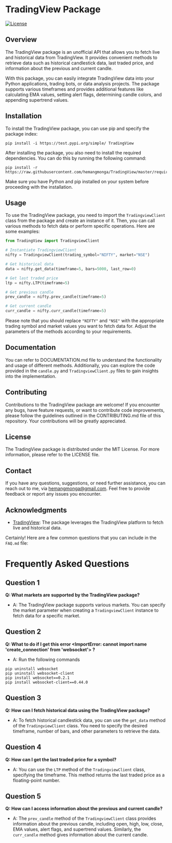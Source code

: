 # TradingView Package

[![License](https://img.shields.io/badge/license-MIT-blue.svg)](LICENSE)

## Overview
The TradingView package is an unofficial API that allows you to fetch live and historical data from TradingView. It provides convenient methods to retrieve data such as historical candlestick data, last traded price, and information about the previous and current candle.

With this package, you can easily integrate TradingView data into your Python applications, trading bots, or data analysis projects. The package supports various timeframes and provides additional features like calculating EMA values, setting alert flags, determining candle colors, and appending supertrend values.

## Installation
To install the TradingView package, you can use pip and specify the package index:

```shell
pip install -i https://test.pypi.org/simple/ TradingView
```

After installing the package, you also need to install the required dependencies. You can do this by running the following command:

```shell
pip install -r https://raw.githubusercontent.com/hemangmonga/TradingView/master/requirements.txt
```

Make sure you have Python and pip installed on your system before proceeding with the installation.

## Usage
To use the TradingView package, you need to import the `TradingviewClient` class from the package and create an instance of it. Then, you can call various methods to fetch data or perform specific operations. Here are some examples:

```python
from TradingView import TradingviewClient

# Instantiate TradingviewClient
nifty = TradingviewClient(trading_symbol="NIFTY", market="NSE")

# Get historical data
data = nifty.get_data(timeframe=5, bars=5000, last_row=0)

# Get last traded price
ltp = nifty.LTP(timeframe=5)

# Get previous candle
prev_candle = nifty.prev_candle(timeframe=5)

# Get current candle
curr_candle = nifty.curr_candle(timeframe=5)
```

Please note that you should replace `"NIFTY"` and `"NSE"` with the appropriate trading symbol and market values you want to fetch data for. Adjust the parameters of the methods according to your requirements.

## Documentation
You can refer to DOCUMENTATION.md file to understand the functionality and usage of different methods. Additionally, you can explore the code provided in the `candle.py` and `TradingviewClient.py` files to gain insights into the implementation.

## Contributing
Contributions to the TradingView package are welcome! If you encounter any bugs, have feature requests, or want to contribute code improvements, please follow the guidelines outlined in the CONTRIBUTING.md file of this repository. Your contributions will be greatly appreciated.

## License
The TradingView package is distributed under the MIT License. For more information, please refer to the LICENSE file.

## Contact
If you have any questions, suggestions, or need further assistance, you can reach out to me, via hemangmonga@gmail.com. Feel free to provide feedback or report any issues you encounter.

## Acknowledgments
- [TradingView](https://www.tradingview.com/): The package leverages the TradingView platform to fetch live and historical data.

Certainly! Here are a few common questions that you can include in the `FAQ.md` file:

# Frequently Asked Questions

## Question 1

**Q: What markets are supported by the TradingView package?**
- A: The TradingView package supports various markets. You can specify the market parameter when creating a `TradingviewClient` instance to fetch data for a specific market.

## Question 2

**Q: What to do if I get this error <ImportError: cannot import name 'create_connection' from 'websocket'> ?**
- A: Run the following commands
```shell
pip uninstall websocket
pip uninstall websocket-client
pip install websocket==0.2.1
pip install websocket-client==0.44.0
```

## Question 3
**Q: How can I fetch historical data using the TradingView package?**
- A: To fetch historical candlestick data, you can use the `get_data` method of the `TradingviewClient` class. You need to specify the desired timeframe, number of bars, and other parameters to retrieve the data.

## Question 4
**Q: How can I get the last traded price for a symbol?**
- A: You can use the `LTP` method of the `TradingviewClient` class, specifying the timeframe. This method returns the last traded price as a floating-point number.

## Question 5
**Q: How can I access information about the previous and current candle?**
- A: The `prev_candle` method of the `TradingviewClient` class provides information about the previous candle, including open, high, low, close, EMA values, alert flags, and supertrend values. Similarly, the `curr_candle` method gives information about the current candle.


